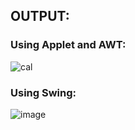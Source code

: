 ## OUTPUT:
### Using Applet and AWT:

![cal](https://github.com/es-amit/Java-Practicals/assets/101783688/e72d24ab-c3ed-4335-8a14-cdd537fcae34)


### Using Swing:

![image](https://github.com/es-amit/Java-Practicals/assets/101783688/a743037a-1fbf-4d78-a011-7284c44466e9)
